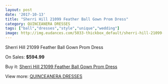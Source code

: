 ```yaml
---
layout: post
date: '2017-10-13'
title: "Sherri Hill 21099 Feather Ball Gown Prom Dress"
category: QUINCEANERA DRESSES
tags: ["ball","dresses","style","unique","wedding"]
image: http://img.eudances.com/5033-thickbox_default/sherri-hill-21099-feather-ball-gown-prom-dress.jpg
---
```

Sherri Hill 21099 Feather Ball Gown Prom Dress

On Sales: **$594.99**
<a href="https://www.eudances.com/en/quinceanera-dresses/1702-sherri-hill-21099-feather-ball-gown-prom-dress.html"><amp-img layout="responsive" width="600" height="600" src="//img.eudances.com/5033-thickbox_default/sherri-hill-21099-feather-ball-gown-prom-dress.jpg" alt="Sherri Hill 21099 Feather Ball Gown Prom Dress 0" /></a>
<a href="https://www.eudances.com/en/quinceanera-dresses/1702-sherri-hill-21099-feather-ball-gown-prom-dress.html"><amp-img layout="responsive" width="600" height="600" src="//img.eudances.com/5034-thickbox_default/sherri-hill-21099-feather-ball-gown-prom-dress.jpg" alt="Sherri Hill 21099 Feather Ball Gown Prom Dress 1" /></a>

Buy it: [Sherri Hill 21099 Feather Ball Gown Prom Dress](https://www.eudances.com/en/quinceanera-dresses/1702-sherri-hill-21099-feather-ball-gown-prom-dress.html "Sherri Hill 21099 Feather Ball Gown Prom Dress")

View more: [QUINCEANERA DRESSES](https://www.eudances.com/en/17-quinceanera-dresses "QUINCEANERA DRESSES")